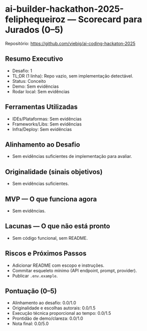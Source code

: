 # ai-builder-hackathon-2025-feliphequeiroz — Scorecard para Jurados (0–5)

Repositório: https://github.com/viebig/ai-coding-hackaton-2025


## Resumo Executivo
- Desafio: 1
- TL;DR (1 linha): Repo vazio, sem implementação detectável.
- Status: Conceito
- Demo: Sem evidências
- Rodar local: Sem evidências

## Ferramentas Utilizadas
- IDEs/Plataformas: Sem evidências
- Frameworks/Libs: Sem evidências
- Infra/Deploy: Sem evidências

## Alinhamento ao Desafio
- Sem evidências suficientes de implementação para avaliar.

## Originalidade (sinais objetivos)
- Sem evidências suficientes.

## MVP — O que funciona agora
- Sem evidências.

## Lacunas — O que não está pronto
- Sem código funcional, sem README.

## Riscos e Próximos Passos
- Adicionar README com escopo e instruções.
- Commitar esqueleto mínimo (API endpoint, prompt, provider).
- Publicar `.env.example`.

## Pontuação (0–5)
- Alinhamento ao desafio: 0.0/1.0
- Originalidade e escolhas autorais: 0.0/1.5
- Execução técnica proporcional ao tempo: 0.0/1.5
- Prontidão de demo/clareza: 0.0/1.0
- Nota final: 0.0/5.0

